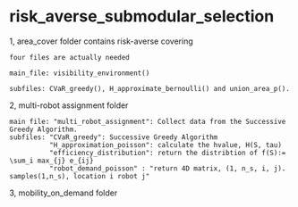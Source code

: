 # risk_averse_submodular_selection

1, area_cover folder contains risk-averse covering 

    four files are actually needed
    
    main_file: visibility_environment()
    
    subfiles: CVaR_greedy(), H_approximate_bernoulli() and union_area_p().
    
2, multi-robot assignment folder
    
    main file: "multi_robot_assignment": Collect data from the Successive Greedy Algorithm.
    subfiles: "CVaR_greedy": Successive Greedy Algorithm
              "H_approximation_poisson": calculate the hvalue, H(S, tau)
              "efficiency_distribution": return the distribtion of f(S):= \sum_i max_{j} e_{ij}
              "robot_demand_poisson" : "return 4D matrix, (1, n_s, i, j). samples(1,n_s), location i robot j"
                   
3, mobility_on_demand folder
